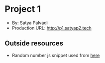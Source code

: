 # Project 1
+ By: Satya Palvadi
+ Production URL: http://p1.satyap2.tech

## Outside resources
 - Random number js snippet used from [here](https://developer.mozilla.org/en-US/docs/Web/JavaScript/Reference/Global_Objects/Math/random)



